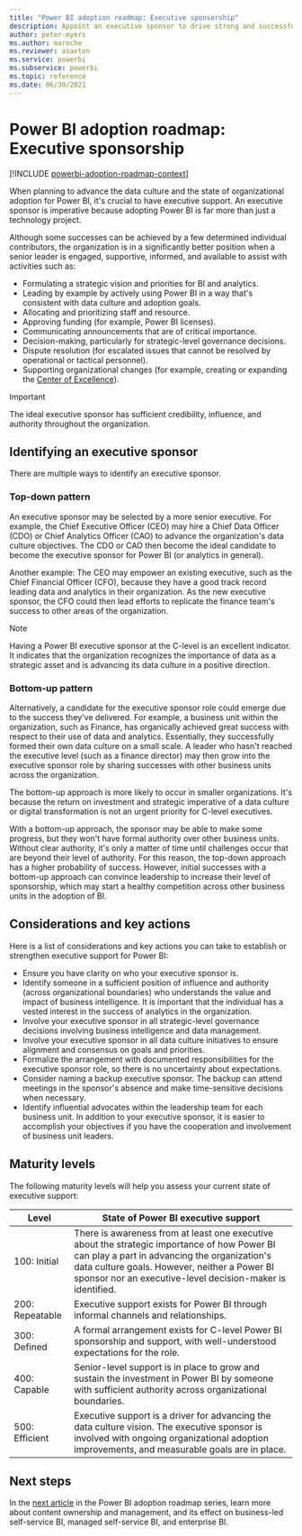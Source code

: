 ```yaml
---
title: "Power BI adoption roadmap: Executive sponsorship"
description: Appoint an executive sponsor to drive strong and successful adoption of Power BI.
author: peter-myers
ms.author: maroche
ms.reviewer: asaxton
ms.service: powerbi
ms.subservice: powerbi
ms.topic: reference
ms.date: 06/30/2021
---
```


# Power BI adoption roadmap: Executive sponsorship

[!INCLUDE [powerbi-adoption-roadmap-context](includes/powerbi-adoption-roadmap-context.md)]

When planning to advance the data culture and the state of organizational adoption for Power BI, it's crucial to have executive support. An executive sponsor is imperative because adopting Power BI is far more than just a technology project.

Although some successes can be achieved by a few determined individual contributors, the organization is in a significantly better position when a senior leader is engaged, supportive, informed, and available to assist with activities such as:

- Formulating a strategic vision and priorities for BI and analytics.
- Leading by example by actively using Power BI in a way that's consistent with data culture and adoption goals.
- Allocating and prioritizing staff and resource.
- Approving funding (for example, Power BI licenses).
- Communicating announcements that are of critical importance.
- Decision-making, particularly for strategic-level governance decisions.
- Dispute resolution (for escalated issues that cannot be resolved by operational or tactical personnel).
- Supporting organizational changes (for example, creating or expanding the [Center of Excellence](powerbi-adoption-roadmap-center-of-excellence.md)).

> [!IMPORTANT]
> The ideal executive sponsor has sufficient credibility, influence, and authority throughout the organization.

## Identifying an executive sponsor

There are multiple ways to identify an executive sponsor.

### Top-down pattern

An executive sponsor may be selected by a more senior executive. For example, the Chief Executive Officer (CEO) may hire a Chief Data Officer (CDO) or Chief Analytics Officer (CAO) to advance the organization's data culture objectives. The CDO or CAO then become the ideal candidate to become the executive sponsor for Power BI (or analytics in general).

Another example: The CEO may empower an existing executive, such as the Chief Financial Officer (CFO), because they have a good track record leading data and analytics in their organization. As the new executive sponsor, the CFO could then lead efforts to replicate the finance team's success to other areas of the organization.

> [!NOTE]
> Having a Power BI executive sponsor at the C-level is an excellent indicator. It indicates that the organization recognizes the importance of data as a strategic asset and is advancing its data culture in a positive direction.

### Bottom-up pattern

Alternatively, a candidate for the executive sponsor role could emerge due to the success they've delivered. For example, a business unit within the organization, such as Finance, has organically achieved great success with respect to their use of data and analytics. Essentially, they successfully formed their own data culture on a small scale. A leader who hasn't reached the executive level (such as a finance director) may then grow into the executive sponsor role by sharing successes with other business units across the organization.

The bottom-up approach is more likely to occur in smaller organizations. It's because the return on investment and strategic imperative of a data culture or digital transformation is not an urgent priority for C-level executives.

With a bottom-up approach, the sponsor may be able to make some progress, but they won't have formal authority over other business units. Without clear authority, it's only a matter of time until challenges occur that are beyond their level of authority. For this reason, the top-down approach has a higher probability of success. However, initial successes with a bottom-up approach can convince leadership to increase their level of sponsorship, which may start a healthy competition across other business units in the adoption of BI.

## Considerations and key actions

Here is a list of considerations and key actions you can take to establish or strengthen executive support for Power BI:

- Ensure you have clarity on who your executive sponsor is.
- Identify someone in a sufficient position of influence and authority (across organizational boundaries) who understands the value and impact of business intelligence. It is important that the individual has a vested interest in the success of analytics in the organization.
- Involve your executive sponsor in all strategic-level governance decisions involving business intelligence and data management.
- Involve your executive sponsor in all data culture initiatives to ensure alignment and consensus on goals and priorities.
- Formalize the arrangement with documented responsibilities for the executive sponsor role, so there is no uncertainty about expectations.
- Consider naming a backup executive sponsor. The backup can attend meetings in the sponsor's absence and make time-sensitive decisions when necessary.
- Identify influential advocates within the leadership team for each business unit. In addition to your executive sponsor, it is easier to accomplish your objectives if you have the cooperation and involvement of business unit leaders.

## Maturity levels

The following maturity levels will help you assess your current state of executive support:

| **Level** | **State of Power BI executive support** |
| --- | --- |
| 100: Initial | There is awareness from at least one executive about the strategic importance of how Power BI can play a part in advancing the organization's data culture goals. However, neither a Power BI sponsor nor an executive-level decision-maker is identified. |
| 200: Repeatable | Executive support exists for Power BI through informal channels and relationships. |
| 300: Defined | A formal arrangement exists for C-level Power BI sponsorship and support, with well-understood expectations for the role. |
| 400: Capable | Senior-level support is in place to grow and sustain the investment in Power BI by someone with sufficient authority across organizational boundaries. |
| 500: Efficient | Executive support is a driver for advancing the data culture vision. The executive sponsor is involved with ongoing organizational adoption improvements, and measurable goals are in place. |

## Next steps

In the [next article](powerbi-adoption-roadmap-content-ownership-and-management.md) in the Power BI adoption roadmap series, learn more about content ownership and management, and its effect on business-led self-service BI, managed self-service BI, and enterprise BI.
